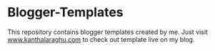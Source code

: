 Blogger-Templates
=================

This repository contains blogger templates created by me. Just visit www.kanthalaraghu.com to check out template live on my blog.

